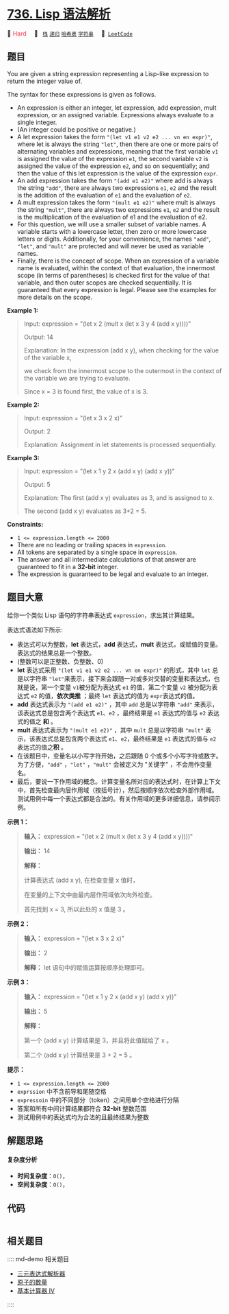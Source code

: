# [736. Lisp 语法解析](https://leetcode.com/problems/parse-lisp-expression)

🔴 <font color=#ff334b>Hard</font>&emsp; 🔖&ensp; [`栈`](/leetcode/outline/tag/stack.md) [`递归`](/leetcode/outline/tag/recursion.md) [`哈希表`](/leetcode/outline/tag/hash-table.md) [`字符串`](/leetcode/outline/tag/string.md)&emsp; 🔗&ensp;[`LeetCode`](https://leetcode.com/problems/parse-lisp-expression)


## 题目

You are given a string expression representing a Lisp-like expression to
return the integer value of.

The syntax for these expressions is given as follows.

  * An expression is either an integer, let expression, add expression, mult expression, or an assigned variable. Expressions always evaluate to a single integer.
  * (An integer could be positive or negative.)
  * A let expression takes the form `"(let v1 e1 v2 e2 ... vn en expr)"`, where let is always the string `"let"`, then there are one or more pairs of alternating variables and expressions, meaning that the first variable `v1` is assigned the value of the expression `e1`, the second variable `v2` is assigned the value of the expression `e2`, and so on sequentially; and then the value of this let expression is the value of the expression `expr`.
  * An add expression takes the form `"(add e1 e2)"` where add is always the string `"add"`, there are always two expressions `e1`, `e2` and the result is the addition of the evaluation of `e1` and the evaluation of `e2`.
  * A mult expression takes the form `"(mult e1 e2)"` where mult is always the string `"mult"`, there are always two expressions `e1`, `e2` and the result is the multiplication of the evaluation of e1 and the evaluation of e2.
  * For this question, we will use a smaller subset of variable names. A variable starts with a lowercase letter, then zero or more lowercase letters or digits. Additionally, for your convenience, the names `"add"`, `"let"`, and `"mult"` are protected and will never be used as variable names.
  * Finally, there is the concept of scope. When an expression of a variable name is evaluated, within the context of that evaluation, the innermost scope (in terms of parentheses) is checked first for the value of that variable, and then outer scopes are checked sequentially. It is guaranteed that every expression is legal. Please see the examples for more details on the scope.



**Example 1:**

> Input: expression = "(let x 2 (mult x (let x 3 y 4 (add x y))))"
> 
> Output: 14
> 
> Explanation: In the expression (add x y), when checking for the value of the variable x,
> 
> we check from the innermost scope to the outermost in the context of the variable we are trying to evaluate.
> 
> Since x = 3 is found first, the value of x is 3.

**Example 2:**

> Input: expression = "(let x 3 x 2 x)"
> 
> Output: 2
> 
> Explanation: Assignment in let statements is processed sequentially.

**Example 3:**

> Input: expression = "(let x 1 y 2 x (add x y) (add x y))"
> 
> Output: 5
> 
> Explanation: The first (add x y) evaluates as 3, and is assigned to x.
> 
> The second (add x y) evaluates as 3+2 = 5.

**Constraints:**

  * `1 <= expression.length <= 2000`
  * There are no leading or trailing spaces in `expression`.
  * All tokens are separated by a single space in `expression`.
  * The answer and all intermediate calculations of that answer are guaranteed to fit in a **32-bit** integer.
  * The expression is guaranteed to be legal and evaluate to an integer.


## 题目大意

给你一个类似 Lisp 语句的字符串表达式 `expression`，求出其计算结果。

表达式语法如下所示:

  * 表达式可以为整数，**let** 表达式，**add** 表达式，**mult** 表达式，或赋值的变量。表达式的结果总是一个整数。
  * (整数可以是正整数、负整数、0)
  * **let** 表达式采用 `"(let v1 e1 v2 e2 ... vn en expr)"` 的形式，其中 `let` 总是以字符串 `"let"`来表示，接下来会跟随一对或多对交替的变量和表达式，也就是说，第一个变量 `v1`被分配为表达式 `e1` 的值，第二个变量 `v2` 被分配为表达式 `e2` 的值，**依次类推** ；最终 `let` 表达式的值为 `expr`表达式的值。
  * **add** 表达式表示为 `"(add e1 e2)"` ，其中 `add` 总是以字符串 `"add"` 来表示，该表达式总是包含两个表达式 `e1`、`e2` ，最终结果是 `e1` 表达式的值与 `e2` 表达式的值之 **和** 。
  * **mult** 表达式表示为 `"(mult e1 e2)"` ，其中 `mult` 总是以字符串 `"mult"` 表示，该表达式总是包含两个表达式 `e1`、`e2`，最终结果是 `e1` 表达式的值与 `e2` 表达式的值之**积** 。
  * 在该题目中，变量名以小写字符开始，之后跟随 0 个或多个小写字符或数字。为了方便，`"add"` ，`"let"` ，`"mult"` 会被定义为 "关键字" ，不会用作变量名。
  * 最后，要说一下作用域的概念。计算变量名所对应的表达式时，在计算上下文中，首先检查最内层作用域（按括号计），然后按顺序依次检查外部作用域。测试用例中每一个表达式都是合法的。有关作用域的更多详细信息，请参阅示例。



**示例 1：**

> 
> 
> 
> 
> 
> **输入：** expression = "(let x 2 (mult x (let x 3 y 4 (add x y))))"
> 
> **输出：** 14
> 
> **解释：**
> 
> 计算表达式 (add x y), 在检查变量 x 值时，
> 
> 在变量的上下文中由最内层作用域依次向外检查。
> 
> 首先找到 x = 3, 所以此处的 x 值是 3 。
> 
> 

**示例 2：**

> 
> 
> 
> 
> 
> **输入：** expression = "(let x 3 x 2 x)"
> 
> **输出：** 2
> 
> **解释：** let 语句中的赋值运算按顺序处理即可。
> 
> 

**示例 3：**

> 
> 
> 
> 
> 
> **输入：** expression = "(let x 1 y 2 x (add x y) (add x y))"
> 
> **输出：** 5
> 
> **解释：**
> 
> 第一个 (add x y) 计算结果是 3，并且将此值赋给了 x 。 
> 
> 第二个 (add x y) 计算结果是 3 + 2 = 5 。
> 
> 



**提示：**

  * `1 <= expression.length <= 2000`
  * `exprssion` 中不含前导和尾随空格
  * `expressoin` 中的不同部分（token）之间用单个空格进行分隔
  * 答案和所有中间计算结果都符合 **32-bit** 整数范围
  * 测试用例中的表达式均为合法的且最终结果为整数


## 解题思路

#### 复杂度分析

- **时间复杂度**：`O()`，
- **空间复杂度**：`O()`，

## 代码

```javascript

```

## 相关题目

:::: md-demo 相关题目
- [三元表达式解析器](https://leetcode.com/problems/ternary-expression-parser)
- [原子的数量](https://leetcode.com/problems/number-of-atoms)
- [基本计算器 IV](https://leetcode.com/problems/basic-calculator-iv)

::::
